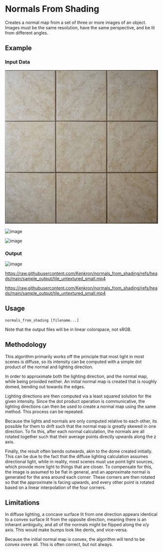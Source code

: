 Normals From Shading
====================

Creates a normal map from a set of three or more images of
an object. Images must be the same resolution, have the
same perspective, and be lit from different angles.

Example
-------

### Input Data

![image](https://raw.githubusercontent.com/Kenkron/normals_from_shading/refs/heads/main/sample_input/tile_2048_a.jpg)

![image](https://raw.githubusercontent.com/Kenkron/normals_from_shading/refs/heads/main/sample_output/tile_2048_a.jpg)

![image](https://raw.githubusercontent.com/Kenkron/normals_from_shading/refs/heads/main/sample_output/tile_2048_a.jpg)

### Output

![image](https://raw.githubusercontent.com/Kenkron/normals_from_shading/refs/heads/main/sample_output/normal_map.png)

https://raw.githubusercontent.com/Kenkron/normals_from_shading/refs/heads/main/sample_output/tile_untextured_small.mp4

https://raw.githubusercontent.com/Kenkron/normals_from_shading/refs/heads/main/sample_output/tile_untextured_small.mp4

Usage
-----

    normals_from_shading [filename...]

Note that the output files will be in linear colorspace,
not sRGB.

Methodology
-----------

This algorithm primarily works off the principle that
most light in most scenes is diffuse, so its intensity can
be computed with a simple dot product of the normal and
lighting direction.

In order to approximate both the lighting direction, and
the normal map, while being provided neither. An initial
normal map is created that is roughly domed, bending out
towards the edges.

Lighting directions are then computed via a least squared
solution for the given intensity. Since the dot product
operation is communicative, the lighting directions can
then be used to create a normal map using the same method.
This process can be repeated.

Because the lights and normals are only computed relative
to each other, its possible for them to drift such that
the normal map is greatly skewed in one direction. To fix
this, after each normal calculation, the normals are all
rotated together such that their average points directly
upwards along the z axis.

Finally, the result often bends outwards, akin to the dome
created initially. This can be due to the fact that the
diffuse lighting calculation assumes directional light,
while in reality, most scenes must use point light
sources, which provide more light to things that are
closer. To compensate for this, the image is assumed to be
flat in general, and an approximate normal is generated
for the area around each corner. These corners are then
rotated so that the approximate is facing upwards, and
every other point is rotated based on a linear
interpolation of the four corners.

Limitations
-----------

In diffuse lighting, a concave surface lit from one
direction appears identical to a convex surface lit from
the opposite direction, meaning there is an inherant
ambiguity, and all of the normals might be flipped
along the x/y axis. This would make bumps look like
dents, and vice-versa.

Because the initial normal map is convex, the algorithm
will tend to be convex overe all. This is often correct,
but not always.
